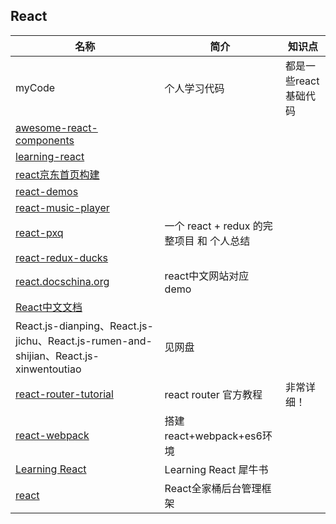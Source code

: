 ## React
 

| 名称 | 简介 | 知识点 |
| ---- | ---- | ---- |
| myCode | 个人学习代码 | 都是一些react基础代码  |
| [awesome-react-components](https://github.com/brillout/awesome-react-components) |  |  |
| [learning-react](https://github.com/MoonHighway/learning-react) |  |  |
| [react京东首页构建](https://github.com/Cathy0807/react) |  |  |
| [react-demos](https://github.com/ruanyf/react-demos) |  |  |
| [react-music-player](https://github.com/xiaolin3303/react-music-player) |  |  |
| [react-pxq](https://github.com/bailicangdu/react-pxq) | 一个 react + redux 的完整项目 和 个人总结 |  |
| [react-redux-ducks](https://github.com/lijie33402/react-redux-ducks) |  |  |
| [react.docschina.org](https://react.docschina.org) | react中文网站对应demo |  |
| [React中文文档](https://react.docschina.org/) |  |  |
| React.js-dianping、React.js-jichu、React.js-rumen-and-shijian、React.js-xinwentoutiao | 见网盘 |  |
| [react-router-tutorial](https://github.com/reactjs/react-router-tutorial) | react router 官方教程 | 非常详细！ |
| [react-webpack](https://github.com/dengshasha/react-webpack) | 搭建react+webpack+es6环境  |  |
| [Learning React](https://github.com/MoonHighway/learning-react) | Learning React 犀牛书 |  |
| [react](https://github.com/duxianwei520/react) | React全家桶后台管理框架  |
